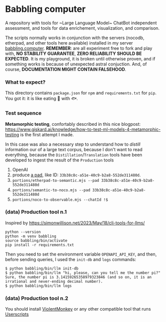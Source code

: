 # Babbling computer

A repository with tools for ~Large Language Model~ ChatBot independent assessment, and tools for data enrichement, visualization, and comparison.

The scripts normally works in conjunction with the servers (nocodb, etherpad, and other tools here available) installed in my server [babbling.computer](https://babbling.computer). **REMEMBER**: are all experiment free to fork and play with, **NO STABILITY GUARANTEE**, **ZERO RELIABILITY SHOULD BE EXPECTED**. It is my playground, it is broken until otherwise proven, and if something works is because of unexpected astral conjuction. And, of course, **DOCUMENTATION MIGHT CONTAIN FALSEHOOD**.

### What to expect?

This directory contains `package.json` for `npm` and `requirements.txt` for `pip`. You got it: it is like eating 🍫 with 🐟.

### Test sequence 

**Metamorphic testing**, confortably described in this nice blogpost: https://www.giskard.ai/knowledge/how-to-test-ml-models-4-metamorphic-testing is the first attempt I made.

In this case was also a necessary step to understand how to _distill_ information our of a large text corpus, because I don't want to read everything, because the `Distillation`/`Translation` tools have been developed to ingest the result of the `Production` tools

1. OpenAI
2. produce [a pad](https://babbling.computer/p/33b38c8c-a51e-40c9-b2a8-552de311480d), like ID: `33b38c8c-a51e-40c9-b2a8-552de311480d`.
3. `portions/etherpad-to-semantic.mjs --pad 33b38c8c-a51e-40c9-b2a8-552de311480d`
4. `portions/semantic-to-noco.mjs --pad 33b38c8c-a51e-40c9-b2a8-552de311480d`
5. `portions/noco-to-observable.mjs --chatId !$`

### (data) Production tool n.1

Inspired by https://simonwillison.net/2023/May/18/cli-tools-for-llms/

```
python --version
python -m venv babbling
source babbling/bin/activate
pip install -r requirements.txt
```

Then you need to set the environment variable `OPENAPI_API_KEY`, and then, before sending queries, I used the `init-db` and `logs` commands:

```
$ python babbling/bin/llm init-db
$ python babbling/bin/llm "hi, please, can you tell me the number pi?"
Sure, the number pi is 3.14159265358979323846 (and so on, it is an irrational and never-ending decimal number).
$ python babbling/bin/llm logs
```

### (data) Production tool n.2

You should install [ViolentMonkey](https://violentmonkey.github.io/) or any other compatible tool that runs [Userscripts](https://en.wikipedia.org/wiki/Userscript)


